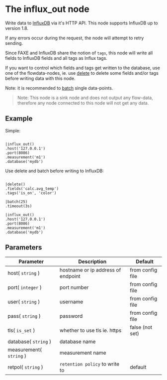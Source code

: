 The influx_out node
=====================

Write data to [InfluxDB](https://docs.influxdata.com/influxdb/v1.8/) via it's HTTP API.
This node supports InfluxDB up to version 1.8.
 
If any errors occur during the request, the node will attempt to retry sending.

Since FAXE and InfluxDB share the notion of `tags`, this node will write all fields to InfluxDB fields and all tags as
Influx tags.

If you want to control which fields and tags get written to the database, use one of the flowdata-nodes,
ie. use [delete](../flowdata/delete.md) to
delete some fields and/or tags before writing data with this node.


Note: it is recommended to [batch](../flowdata/batch.md) single data-points.

> Note: This node is a sink node and does not output any flow-data, therefore any node connected to this node will not get any data.

Example
-------

Simple:
```dfs   

|influx_out()
.host('127.0.0.1')
.port(8086)
.measurement('m1')
.database('mydb') 

```


Use delete and batch before writing to InfluxDB:
```dfs 

|delete()
.fields('calc.avg_temp')
.tags('is_on', 'color')

|batch(25)
.timeout(3s)

|influx_out()
.host('127.0.0.1')
.port(8086)
.measurement('m1')
.database('mydb') 

```


Parameters
----------

Parameter     | Description | Default 
--------------|-------------|--------- 
host( `string` )| hostname or ip address of endpoint | from config file
port( `integer` )|port number| from config file
user( `string` )| username| from config file
pass( `string` )|password| from config file
tls( `is_set` ) | whether to use tls ie. https | false (not set)
database( `string` )| database name |  
measurement( `string` )| measurement name |
retpol( `string` ) | `retention policy` to write to | default
 